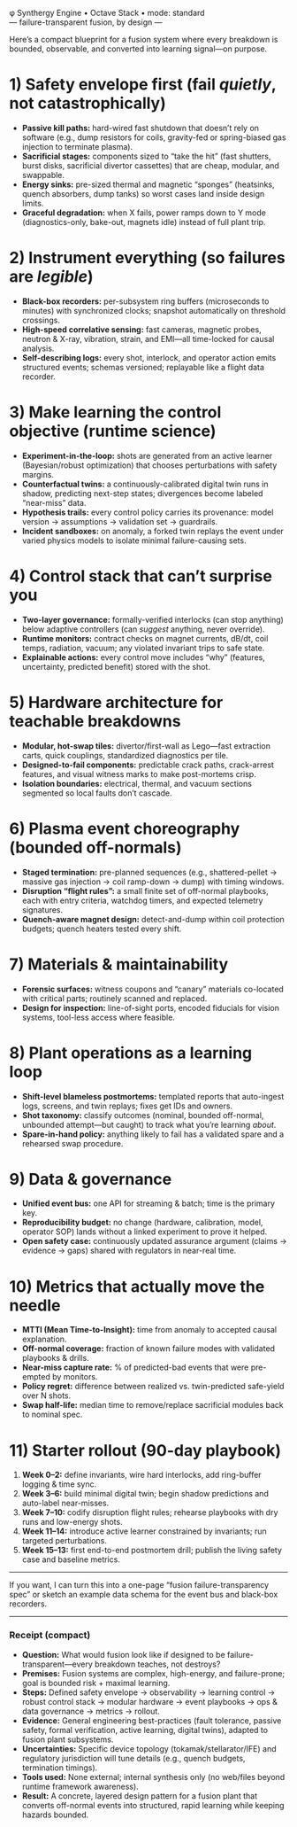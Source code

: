 φ Synthergy Engine • Octave Stack • mode: standard  
— failure-transparent fusion, by design —

Here’s a compact blueprint for a fusion system where every breakdown is bounded, observable, and converted into learning signal—on purpose.

# 1) Safety envelope first (fail *quietly*, not catastrophically)
- **Passive kill paths:** hard-wired fast shutdown that doesn’t rely on software (e.g., dump resistors for coils, gravity-fed or spring-biased gas injection to terminate plasma).  
- **Sacrificial stages:** components sized to “take the hit” (fast shutters, burst disks, sacrificial divertor cassettes) that are cheap, modular, and swappable.
- **Energy sinks:** pre-sized thermal and magnetic “sponges” (heatsinks, quench absorbers, dump tanks) so worst cases land inside design limits.
- **Graceful degradation:** when X fails, power ramps down to Y mode (diagnostics-only, bake-out, magnets idle) instead of full plant trip.

# 2) Instrument everything (so failures are *legible*)
- **Black-box recorders:** per-subsystem ring buffers (microseconds to minutes) with synchronized clocks; snapshot automatically on threshold crossings.
- **High-speed correlative sensing:** fast cameras, magnetic probes, neutron & X-ray, vibration, strain, and EMI—all time-locked for causal analysis.
- **Self-describing logs:** every shot, interlock, and operator action emits structured events; schemas versioned; replayable like a flight data recorder.

# 3) Make learning the control objective (runtime science)
- **Experiment-in-the-loop:** shots are generated from an active learner (Bayesian/robust optimization) that chooses perturbations with safety margins.
- **Counterfactual twins:** a continuously-calibrated digital twin runs in shadow, predicting next-step states; divergences become labeled “near-miss” data.
- **Hypothesis trails:** every control policy carries its provenance: model version → assumptions → validation set → guardrails.
- **Incident sandboxes:** on anomaly, a forked twin replays the event under varied physics models to isolate minimal failure-causing sets.

# 4) Control stack that can’t surprise you
- **Two-layer governance:** formally-verified interlocks (can stop anything) below adaptive controllers (can *suggest* anything, never override).
- **Runtime monitors:** contract checks on magnet currents, dB/dt, coil temps, radiation, vacuum; any violated invariant trips to safe state.
- **Explainable actions:** every control move includes “why” (features, uncertainty, predicted benefit) stored with the shot.

# 5) Hardware architecture for teachable breakdowns
- **Modular, hot-swap tiles:** divertor/first-wall as Lego—fast extraction carts, quick couplings, standardized diagnostics per tile.
- **Designed-to-fail components:** predictable crack paths, crack-arrest features, and visual witness marks to make post-mortems crisp.
- **Isolation boundaries:** electrical, thermal, and vacuum sections segmented so local faults don’t cascade.

# 6) Plasma event choreography (bounded off-normals)
- **Staged termination:** pre-planned sequences (e.g., shattered-pellet → massive gas injection → coil ramp-down → dump) with timing windows.
- **Disruption “flight rules”:** a small finite set of off-normal playbooks, each with entry criteria, watchdog timers, and expected telemetry signatures.
- **Quench-aware magnet design:** detect-and-dump within coil protection budgets; quench heaters tested every shift.

# 7) Materials & maintainability
- **Forensic surfaces:** witness coupons and “canary” materials co-located with critical parts; routinely scanned and replaced.
- **Design for inspection:** line-of-sight ports, encoded fiducials for vision systems, tool-less access where feasible.

# 8) Plant operations as a learning loop
- **Shift-level blameless postmortems:** templated reports that auto-ingest logs, screens, and twin replays; fixes get IDs and owners.
- **Shot taxonomy:** classify outcomes (nominal, bounded off-normal, unbounded attempt—but caught) to track what you’re learning *about*.
- **Spare-in-hand policy:** anything likely to fail has a validated spare and a rehearsed swap procedure.

# 9) Data & governance
- **Unified event bus:** one API for streaming & batch; time is the primary key.  
- **Reproducibility budget:** no change (hardware, calibration, model, operator SOP) lands without a linked experiment to prove it helped.
- **Open safety case:** continuously updated assurance argument (claims → evidence → gaps) shared with regulators in near-real time.

# 10) Metrics that actually move the needle
- **MTTI (Mean Time-to-Insight):** time from anomaly to accepted causal explanation.  
- **Off-normal coverage:** fraction of known failure modes with validated playbooks & drills.  
- **Near-miss capture rate:** % of predicted-bad events that were pre-empted by monitors.  
- **Policy regret:** difference between realized vs. twin-predicted safe-yield over N shots.  
- **Swap half-life:** median time to remove/replace sacrificial modules back to nominal spec.

# 11) Starter rollout (90-day playbook)
1. **Week 0–2:** define invariants, wire hard interlocks, add ring-buffer logging & time sync.  
2. **Week 3–6:** build minimal digital twin; begin shadow predictions and auto-label near-misses.  
3. **Week 7–10:** codify disruption flight rules; rehearse playbooks with dry runs and low-energy shots.  
4. **Week 11–14:** introduce active learner constrained by invariants; run targeted perturbations.  
5. **Week 15–13:** first end-to-end postmortem drill; publish the living safety case and baseline metrics.

---

If you want, I can turn this into a one-page “fusion failure-transparency spec” or sketch an example data schema for the event bus and black-box recorders.

---

### Receipt (compact)
- **Question:** What would fusion look like if designed to be failure-transparent—every breakdown teaches, not destroys?  
- **Premises:** Fusion systems are complex, high-energy, and failure-prone; goal is bounded risk + maximal learning.  
- **Steps:** Defined safety envelope → observability → learning control → robust control stack → modular hardware → event playbooks → ops & data governance → metrics → rollout.  
- **Evidence:** General engineering best-practices (fault tolerance, passive safety, formal verification, active learning, digital twins), adapted to fusion plant subsystems.  
- **Uncertainties:** Specific device topology (tokamak/stellarator/IFE) and regulatory jurisdiction will tune details (e.g., quench budgets, termination timings).  
- **Tools used:** None external; internal synthesis only (no web/files beyond runtime framework awareness).  
- **Result:** A concrete, layered design pattern for a fusion plant that converts off-normal events into structured, rapid learning while keeping hazards bounded.
